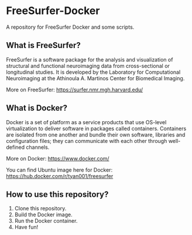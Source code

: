 # FreeSurfer-Docker
A repository for FreeSurfer Docker and some scripts.

## What is FreeSurfer?
FreeSurfer is a software package for the analysis and visualization of structural and functional neuroimaging data from cross-sectional or longitudinal studies. It is developed by the Laboratory for Computational Neuroimaging at the Athinoula A. Martinos Center for Biomedical Imaging.

More on FreeSurfer: https://surfer.nmr.mgh.harvard.edu/

## What is Docker?
Docker is a set of platform as a service products that use OS-level virtualization to deliver software in packages called containers. Containers are isolated from one another and bundle their own software, libraries and configuration files; they can communicate with each other through well-defined channels.

More on Docker: https://www.docker.com/

You can find Ubuntu image here for Docker: https://hub.docker.com/r/tyan001/freesurfer

## How to use this repository?
1. Clone this repository.
2. Build the Docker image.
3. Run the Docker container.
4. Have fun!

